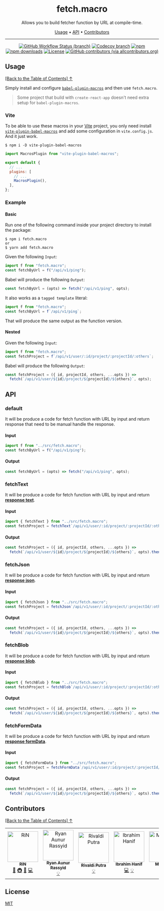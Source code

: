 <div align="center">
<h1 id="toc">fetch.macro</h1>
<p>Allows you to build fetcher function by URL at compile-time.</p>

<p align="center">
  <a href="#usage">Usage</a>  • 
  <a href="#api">API</a>  • 
  <a href="#contributors">Contributors</a> 
</p>

</div>

---

<div align="center">

<!-- prettier-ignore-start -->

[![GitHub Workflow Status (branch)](https://img.shields.io/github/workflow/status/r17x/fetch.macro/release/main)](https://github.com/r17x/fetch.macro/actions/workflows/release.yml?query=branch%3Amain+)
[![Codecov branch](https://img.shields.io/codecov/c/github/r17x/fetch.macro/main)](https://app.codecov.io/gh/r17x/fetch.macro)
[![npm](https://img.shields.io/npm/v/fetch.macro)](https://www.npmjs.com/package/fetch.macro/v/latest)
[![npm downloads](https://img.shields.io/npm/dw/fetch.macro)](https://www.npmjs.com/package/fetch.macro/v/latest)
[![License](https://img.shields.io/github/license/r17x/fetch.macro)](https://github.com/r17x/fetch.macro/blob/main/LICENSE)
[![GitHub contributors (via allcontributors.org)](https://img.shields.io/github/all-contributors/r17x/fetch.macro/main)](https://github.com/r17x/fetch.macro#contributors)

<!-- prettier-ignore-end -->

</div>

## Usage

[\[Back to the Table of Contents\] ↑](#toc)

Simply install and configure [`babel-plugin-macros`](https://github.com/kentcdodds/babel-plugin-macros) and then use `fetch.macro`.

> Some project that build with `create-react-app` doesn't need extra setup for `babel-plugin-macros`.

### Vite

To be able to use these macros in your [Vite](https://vitejs.dev/) project, you only need install [`vite-plugin-babel-macros`](https://github.com/itsMapleLeaf/vite-plugin-babel-macros) and add some configuration in `vite.config.js`. And it just work.

    $ npm i -D vite-plugin-babel-macros

```js
import MacrosPlugin from "vite-plugin-babel-macros";

export default {
  // ...
  plugins: [
    // ...
    MacrosPlugin(),
  ],
};
```

### Example

#### Basic

Run one of the following command inside your project directory to install the package:

    $ npm i fetch.macro
    or
    $ yarn add fetch.macro

Given the following `Input`:

```javascript
import f from "fetch.macro";
const fetchByUrl = f("/api/v1/ping");
```

Babel will produce the following `Output`:

```javascript
const fetchByUrl = (opts) => fetch("/api/v1/ping", opts);
```

It also works as a `tagged template` literal:

```javascript
import f from "fetch.macro";
const fetchByUrl = f`/api/v1/ping`;
```

That will produce the same output as the function version.

#### Nested

Given the following `Input`:

```javascript
import f from "fetch.macro";
const fetchProject = f`/api/v1/user/:id/project/:projectId/:others`;
```

Babel will produce the following `Output`:

```javascript
const fetchProject = ({ id, projectId, others, ...opts }) =>
  fetch(`/api/v1/user/${id}/project/${projectId}/${others}`, opts);
```

## API

### default

It will be produce a code for fetch function with URL by input and return response that need to be manual handle the response.

#### Input

```javascript
import f from "../src/fetch.macro";
const fetchByUrl = f("/api/v1/ping");
```

#### Output

```javascript
const fetchByUrl = (opts) => fetch("/api/v1/ping", opts);
```

### fetchText

It will be produce a code for fetch function with URL by input and return [**response text**](https://webidl.spec.whatwg.org/#idl-USVString).

#### Input

```javascript
import { fetchText } from "../src/fetch.macro";
const fetchProject = fetchText`/api/v1/user/:id/project/:projectId/:others`;
```

#### Output

```javascript
const fetchProject = ({ id, projectId, others, ...opts }) =>
  fetch(`/api/v1/user/${id}/project/${projectId}/${others}`, opts).then((r) => r.text());
```

### fetchJson

It will be produce a code for fetch function with URL by input and return [**response json**](https://fetch.spec.whatwg.org/#dom-body-json).

#### Input

```javascript
import { fetchJson } from "../src/fetch.macro";
const fetchProject = fetchJson`/api/v1/user/:id/project/:projectId/:others`;
```

#### Output

```javascript
const fetchProject = ({ id, projectId, others, ...opts }) =>
  fetch(`/api/v1/user/${id}/project/${projectId}/${others}`, opts).then((r) => r.json());
```

### fetchBlob

It will be produce a code for fetch function with URL by input and return [**response blob**](https://fetch.spec.whatwg.org/#dom-body-blob).

#### Input

```javascript
import { fetchBlob } from "../src/fetch.macro";
const fetchProject = fetchBlob`/api/v1/user/:id/project/:projectId/:others`;
```

#### Output

```javascript
const fetchProject = ({ id, projectId, others, ...opts }) =>
  fetch(`/api/v1/user/${id}/project/${projectId}/${others}`, opts).then((r) => r.blob());
```

### fetchFormData

It will be produce a code for fetch function with URL by input and return [**response formData**](https://fetch.spec.whatwg.org/#dom-body-formdata).

#### Input

```javascript
import { fetchFormData } from "../src/fetch.macro";
const fetchProject = fetchFormData`/api/v1/user/:id/project/:projectId/:others`;
```

#### Output

```javascript
const fetchProject = ({ id, projectId, others, ...opts }) =>
  fetch(`/api/v1/user/${id}/project/${projectId}/${others}`, opts).then((r) => r.formData());
```

## Contributors

[\[Back to the Table of Contents\] ↑](#toc)

<!-- ALL-CONTRIBUTORS-LIST:START - Do not remove or modify this section -->
<!-- prettier-ignore-start -->
<!-- markdownlint-disable -->
<table>
  <tbody>
    <tr>
      <td align="center"><a href="https://rin.rocks"><img src="https://avatars.githubusercontent.com/u/16365952?v=4?s=100" width="100px;" alt="RiN"/><br /><sub><b>RiN</b></sub></a><br /><a href="#ideas-r17x" title="Ideas, Planning, & Feedback">🤔</a> <a href="#infra-r17x" title="Infrastructure (Hosting, Build-Tools, etc)">🚇</a> <a href="#tool-r17x" title="Tools">🔧</a> <a href="https://github.com/r17x/fetch.macro/commits?author=r17x" title="Code">💻</a></td>
      <td align="center"><a href="https://blog.nyan.my.id"><img src="https://avatars.githubusercontent.com/u/24630806?v=4?s=100" width="100px;" alt="Ryan Aunur Rassyid"/><br /><sub><b>Ryan Aunur Rassyid</b></sub></a><br /><a href="#example-nyancodeid" title="Examples">💡</a></td>
      <td align="center"><a href="https://vadhe.dev/"><img src="https://avatars.githubusercontent.com/u/36479850?v=4?s=100" width="100px;" alt="Rivaldi Putra"/><br /><sub><b>Rivaldi Putra</b></sub></a><br /><a href="#example-vadhe" title="Examples">💡</a></td>
      <td align="center"><a href="https://liostech.id"><img src="https://avatars.githubusercontent.com/u/30402431?v=4?s=100" width="100px;" alt="Ibrahim Hanif"/><br /><sub><b>Ibrahim Hanif</b></sub></a><br /><a href="https://github.com/r17x/fetch.macro/commits?author=ibrahim4529" title="Code">💻</a> <a href="#example-ibrahim4529" title="Examples">💡</a></td>
      <td align="center"><a href="https://lazycatlabs.com"><img src="https://avatars.githubusercontent.com/u/1531684?v=4?s=100" width="100px;" alt="Mudassir"/><br /><sub><b>Mudassir</b></sub></a><br /><a href="https://github.com/r17x/fetch.macro/commits?author=Lzyct" title="Code">💻</a> <a href="#example-Lzyct" title="Examples">💡</a></td>
      <td align="center"><a href="http://mupinnn.github.io"><img src="https://avatars.githubusercontent.com/u/46535277?v=4?s=100" width="100px;" alt="Ahmad Muwaffaq"/><br /><sub><b>Ahmad Muwaffaq</b></sub></a><br /><a href="https://github.com/r17x/fetch.macro/commits?author=mupinnn" title="Code">💻</a> <a href="#example-mupinnn" title="Examples">💡</a></td>
    </tr>
  </tbody>
  <tfoot>
    
  </tfoot>
</table>

<!-- markdownlint-restore -->
<!-- prettier-ignore-end -->

<!-- ALL-CONTRIBUTORS-LIST:END -->

## License

[MIT](./LICENSE)
